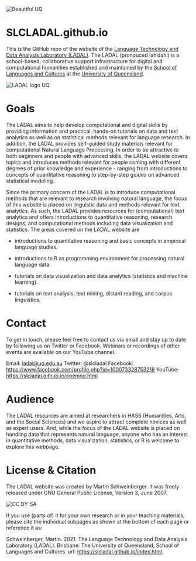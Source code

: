 ![Beautiful UQ](https://slcladal.github.io/images/uq1.jpg)

# SLCLADAL.github.io
This is the GitHub repo of the website of the [Language Technology and Data Analysis Laboratory (LADAL)](https://slcladal.github.io/index.html). The LADAL (pronouced lah’dahl) is a school-based, collaborative support infrastructure for digital and computational humanities established and maintained by the [School of Languages and Cultures](https://languages-cultures.uq.edu.au/) at the [University of Queensland](https://www.uq.edu.au/). 

![LADAL logo UQ](https://slcladal.github.io/images/LadalGrey.png)

# Goals

The LADAL aims to help develop computational and digital skills by providing information and practical, hands-on tutorials on data and text analytics as well as on statistical methods relevant for language research. In addition, the LADAL provides self-guided study materials relevant for computational Natural Language Processing. In order to be attractive to both beginners and people with advanced skills, the LADAL website covers topics and introduces methods relevant for people coming with different degrees of prior knowledge and experience - ranging from introductions to concepts of quantitative reasoning to step-by-step guides on advanced statistical modeling.

Since the primary concern of the LADAL is to introduce computational methods that are relevant to research involving natural language, the focus of this website is placed on linguistic data and methods relevant for text analytics. As such, the LADAL provides resources for (computational) text analytics and offers introductions to quantitative reasoning, research designs, and computational methods including data visualization and statistics. The areas covered on the LADAL website are

- introductions to quantitative reasoning and basic concepts in empirical language studies.

- introductions to R as programming environment for processing natural language data.

- tutorials on data visualization and data analytics (statistics and machine learning).

- tutorials on text analysis, text mining, distant reading, and corpus linguistics.

# Contact

To get in touch, please feel free to contact us via email and stay up to date by following us on Twitter or Facebook. Webinars or recordings of other events are available on our YouTube channel.

Email: ladal@uq.edu.au
Twitter: @slcladal
Facebook: https://www.facebook.com/profile.php?id=100073328753218
YouTube: https://slcladal.github.io/opening.html


# Audience

The LADAL resources are aimed at researchers in HASS (Humanities, Arts, and the Social Sciences) and we aspire to attract complete novices as well as expert users. And, while the focus of the LADAL website is placed on handling data that represents natural language, anyone who has an interest in quantitative methods, data visualization, statistics, or R is welcome to explore this webpage.

# License & Citation

The LADAL website was created by Martin Schweinberger. It was freely released under GNU General Public License, Version 3, June 2007. 

![CC BY-SA](https://slcladal.github.io/images/license.png)

If you use (parts of) it for your own research or in your teaching materials, please cite the individual subpages as shown at the bottom of each page or reference it as:

Schweinberger, Martin. 2021. The Language Technology and Data Analysis Laboratory (LADAL). Brisbane: The University of Queensland, School of Languages and Cultures. url: https://slcladal.github.io/index.html.


